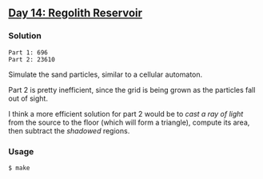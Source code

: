 ## [Day 14: Regolith Reservoir](https://adventofcode.com/2022/day/14)

### Solution
```
Part 1: 696
Part 2: 23610
```
Simulate the sand particles, similar to a cellular automaton.

Part 2 is pretty inefficient, since the grid is being grown as the particles fall out of sight.

I think a more efficient solution for part 2 would be to _cast a ray of light_ from the source
to the floor (which will form a triangle), compute its area, then subtract the _shadowed_ regions.

### Usage
```
$ make
```

